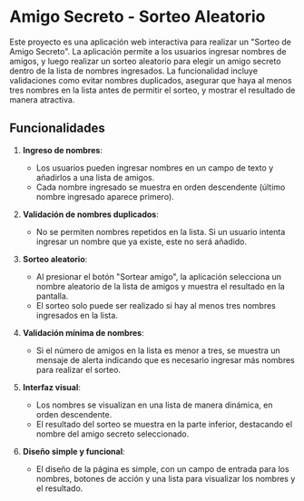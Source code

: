 # Amigo Secreto - Sorteo Aleatorio

Este proyecto es una aplicación web interactiva para realizar un "Sorteo de Amigo Secreto". La aplicación permite a los usuarios ingresar nombres de amigos, y luego realizar un sorteo aleatorio para elegir un amigo secreto dentro de la lista de nombres ingresados. La funcionalidad incluye validaciones como evitar nombres duplicados, asegurar que haya al menos tres nombres en la lista antes de permitir el sorteo, y mostrar el resultado de manera atractiva.

## Funcionalidades

1. **Ingreso de nombres**:
   - Los usuarios pueden ingresar nombres en un campo de texto y añadirlos a una lista de amigos.
   - Cada nombre ingresado se muestra en orden descendente (último nombre ingresado aparece primero).

2. **Validación de nombres duplicados**:
   - No se permiten nombres repetidos en la lista. Si un usuario intenta ingresar un nombre que ya existe, este no será añadido.

3. **Sorteo aleatorio**:
   - Al presionar el botón "Sortear amigo", la aplicación selecciona un nombre aleatorio de la lista de amigos y muestra el resultado en la pantalla.
   - El sorteo solo puede ser realizado si hay al menos tres nombres ingresados en la lista.

4. **Validación mínima de nombres**:
   - Si el número de amigos en la lista es menor a tres, se muestra un mensaje de alerta indicando que es necesario ingresar más nombres para realizar el sorteo.

5. **Interfaz visual**:
   - Los nombres se visualizan en una lista de manera dinámica, en orden descendente.
   - El resultado del sorteo se muestra en la parte inferior, destacando el nombre del amigo secreto seleccionado.

6. **Diseño simple y funcional**:
   - El diseño de la página es simple, con un campo de entrada para los nombres, botones de acción y una lista para visualizar los nombres y el resultado.
